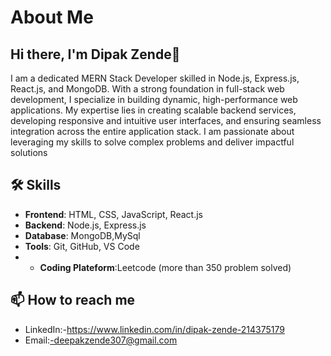 # About Me
## Hi there, I'm Dipak Zende👋

I am a dedicated MERN Stack Developer skilled in Node.js, Express.js, React.js, and MongoDB. With a strong foundation in full-stack web development, I specialize in building dynamic, high-performance web applications. My expertise lies in creating scalable backend services, developing responsive and intuitive user interfaces, and ensuring seamless integration across the entire application stack. I am passionate about leveraging my skills to solve complex problems and deliver impactful solutions

## 🛠️ Skills

- **Frontend**: HTML, CSS, JavaScript, React.js
- **Backend**: Node.js, Express.js
- **Database**: MongoDB,MySql
- **Tools**: Git, GitHub, VS Code
- - **Coding Plateform**:Leetcode (more than 350 problem solved)

## 📫 How to reach me

- LinkedIn:-https://www.linkedin.com/in/dipak-zende-214375179
- Email:-deepakzende307@gmail.com

